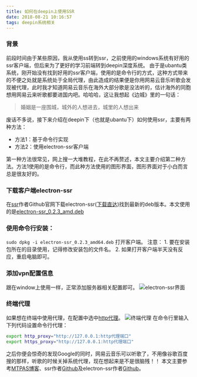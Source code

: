 ```yaml
---
title: 如何在deepin上使用SSR
date: 2018-08-21 10:16:57
tags: deepin系统相关
---
```

### 背景
前段时间由于某些原因，我从使用ss转到ssr，之前使用的windows系统有好用的ssr客户端，但后来为了更好的学习前端转到deepin深度系统。
由于是ubantu类系统，刚开始没有找到好用的ssr客户端，使用的是命令行的方式，这种方式带来的不便之处就是系统处于全局代理，由此造成的结果便是你用网易云音乐听歌会发现被代理，此时我才知道网易云音乐在海外大部分歌是没法听的，估计海外的同胞想用网易云来听歌都要进国内吧。哈哈哈，这让我想起《边城》里的一句话：
>婚姻是一座围城，城外的人想进去，城里的人想出来

废话不多说，接下来介绍在deepin下（也就是ubantu下）如何使用ssr，主要有两种方法：
* 方法1：基于命令行实现
* 方法2：使用electron-ssr客户端

第一种方法很常见，网上搜一大堆教程，在此不再赘述，本文主要介绍第二种方法。方法1使用的是命令行，而此种方法使用的图形界面，图形界面对于小白而言总是很友好的。

### 下载客户端electron-ssr
   在[ssr](https://github.com/shadowsocksrr/shadowsocks-rss)作者Github官网下载electron-ssr([下载直达](https://github.com/erguotou520/electron-ssr/releases))找到最新的deb版本。本文使用的是[electron-ssr_0.2.3_amd.deb](https://github.com/erguotou520/electron-ssr/releases/download/v0.2.3/electron-ssr_0.2.3_amd64.deb)
### 使用命令行安装：
`sudo dpkg -i electron-ssr_0.2.3_amd64.deb`
打开客户端。
注意：
    1. 要在安装包所在的目录使用，记得修改安装包的文件名。
    2. 如果打开客户端半天没有反应，重启电脑即可。 
### 添加vpn配置信息
   跟在window上使用一样，正常添加服务器相关配置即可。
   ![electron-ssr界面](https://upload-images.jianshu.io/upload_images/12812641-b80fbfcbf493e9f9.png?imageMogr2/auto-orient/strip%7CimageView2/2/w/1240)

### 终端代理
   如果想在终端中使用代理，在配置中选中[http代理](https://github.com/erguotou520/electron-ssr/blob/master/docs/HTTP_PROXY.md)。
   ![终端代理](https://upload-images.jianshu.io/upload_images/12812641-7fbb95d6bf7d9e82.png?imageMogr2/auto-orient/strip%7CimageView2/2/w/1240)
   在命令行里输入下列代码设置命令行代理：
   ```bash
   export http_proxy="http://127.0.0.1:http代理端口"
   export https_proxy="http://127.0.0.1:http代理端口"
   ```
之后你便会惊奇的发现Google的同时，网易云音乐可以听歌了，不用像谷歌百度搜的那样，听歌的时候关掉系统代理，现在想起来是不是很脑残！！
本文主要参考[MTPAS博客](https://huur.cn/course/1513.html)、ssr作者[Github](https://github.com/shadowsocksrr/shadowsocks-rss)及electron-ssr作者[Github](https://github.com/erguotou520/electron-ssr)。
